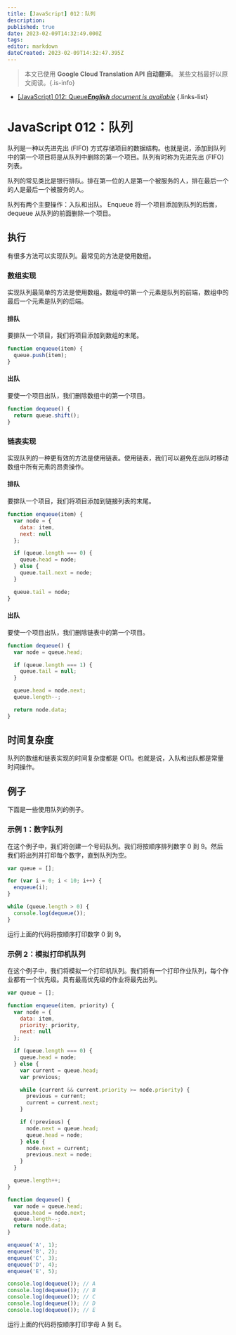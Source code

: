 ```yaml
---
title: [JavaScript] 012：队列
description: 
published: true
date: 2023-02-09T14:32:49.000Z
tags: 
editor: markdown
dateCreated: 2023-02-09T14:32:47.395Z
---
```


> 本文已使用 **Google Cloud Translation API 自动翻译**。
某些文档最好以原文阅读。{.is-info}



- [[JavaScript] 012: Queue***English** document is available*](/en/Knowledge-base/Algorithm/javascript-012-queue)
{.links-list}


# JavaScript 012：队列

队列是一种以先进先出 (FIFO) 方式存储项目的数据结构。也就是说，添加到队列中的第一个项目将是从队列中删除的第一个项目。队列有时称为先进先出 (FIFO) 列表。

队列的常见类比是银行排队。排在第一位的人是第一个被服务的人，排在最后一个的人是最后一个被服务的人。

队列有两个主要操作：入队和出队。 Enqueue 将一个项目添加到队列的后面，dequeue 从队列的前面删除一个项目。

## 执行

有很多方法可以实现队列。最常见的方法是使用数组。

### 数组实现

实现队列最简单的方法是使用数组。数组中的第一个元素是队列的前端，数组中的最后一个元素是队列的后端。

#### 排队

要排队一个项目，我们将项目添加到数组的末尾。

```javascript
function enqueue(item) {
  queue.push(item);
}
```

#### 出队

要使一个项目出队，我们删除数组中的第一个项目。

```javascript
function dequeue() {
  return queue.shift();
}
```

### 链表实现

实现队列的一种更有效的方法是使用链表。使用链表，我们可以避免在出队时移动数组中所有元素的昂贵操作。

#### 排队

要排队一个项目，我们将项目添加到链接列表的末尾。

```javascript
function enqueue(item) {
  var node = {
    data: item,
    next: null
  };

  if (queue.length === 0) {
    queue.head = node;
  } else {
    queue.tail.next = node;
  }

  queue.tail = node;
}
```

#### 出队

要使一个项目出队，我们删除链表中的第一个项目。

```javascript
function dequeue() {
  var node = queue.head;

  if (queue.length === 1) {
    queue.tail = null;
  }

  queue.head = node.next;
  queue.length--;

  return node.data;
}
```

## 时间复杂度

队列的数组和链表实现的时间复杂度都是 O(1)。也就是说，入队和出队都是常量时间操作。

## 例子

下面是一些使用队列的例子。

### 示例 1：数字队列

在这个例子中，我们将创建一个号码队列。我们将按顺序排列数字 0 到 9。然后我们将出列并打印每个数字，直到队列为空。

```javascript
var queue = [];

for (var i = 0; i < 10; i++) {
  enqueue(i);
}

while (queue.length > 0) {
  console.log(dequeue());
}
```

运行上面的代码将按顺序打印数字 0 到 9。

### 示例 2：模拟打印机队列

在这个例子中，我们将模拟一个打印机队列。我们将有一个打印作业队列，每个作业都有一个优先级。具有最高优先级的作业将最先出列。

```javascript
var queue = [];

function enqueue(item, priority) {
  var node = {
    data: item,
    priority: priority,
    next: null
  };

  if (queue.length === 0) {
    queue.head = node;
  } else {
    var current = queue.head;
    var previous;

    while (current && current.priority >= node.priority) {
      previous = current;
      current = current.next;
    }

    if (!previous) {
      node.next = queue.head;
      queue.head = node;
    } else {
      node.next = current;
      previous.next = node;
    }
  }

  queue.length++;
}

function dequeue() {
  var node = queue.head;
  queue.head = node.next;
  queue.length--;
  return node.data;
}

enqueue('A', 1);
enqueue('B', 2);
enqueue('C', 3);
enqueue('D', 4);
enqueue('E', 5);

console.log(dequeue()); // A
console.log(dequeue()); // B
console.log(dequeue()); // C
console.log(dequeue()); // D
console.log(dequeue()); // E
```

运行上面的代码将按顺序打印字母 A 到 E。